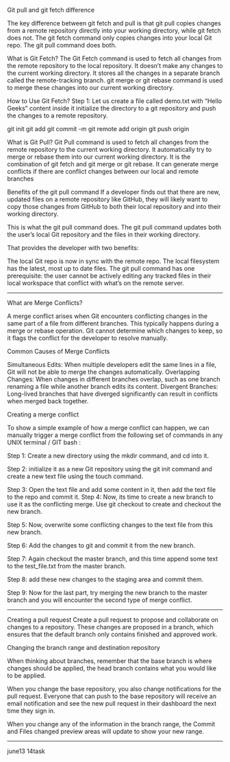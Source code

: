  Git pull and git fetch difference


The key difference between git fetch and pull is that git pull copies changes from a remote repository directly into your working directory, while git fetch does not. The git fetch command only copies changes into your local Git repo. The git pull command does both.
 

What is Git Fetch?
The Git Fetch command is used to fetch all changes from the remote repository to the local repository. It doesn’t make any changes to the current working directory. It stores all the changes in a separate branch called the remote-tracking branch. git merge or git rebase command is used to merge these changes into our current working directory.

How to Use Git Fetch?
Step 1: Let us create a file called demo.txt with “Hello Geeks” content inside it initialize the directory to a git repository and push the changes to a remote repository.

git init
git add <Filename>
git commit -m <Commit Message>
git remote add origin <Link to your remote repository>
git push origin <branch name>

What is Git Pull?
Git Pull command is used to fetch all changes from the remote repository to the current working directory. It automatically try to merge or rebase them into our current working directory. It is the combination of git fetch and git merge or git rebase. It can generate merge conflicts if there are conflict changes between our local and remote branches


Benefits of the git pull command
If a developer finds out that there are new, updated files on a remote repository like GitHub, they will likely want to copy those changes from GitHub to both their local repository and into their working directory.

This is what the git pull command does. The git pull command updates both the user’s local Git repository and the files in their working directory.


That provides the developer with two benefits:

The local Git repo is now in sync with the remote repo.
The local filesystem has the latest, most up to date files.
The git pull command has one prerequisite: the user cannot be actively editing any tracked files in their local workspace that conflict with what’s on the remote server.

------------------------------------------------------------------------------------

What are Merge Conflicts?

A merge conflict arises when Git encounters conflicting changes in the same part of a file from different branches. This typically happens during a merge or rebase operation. Git cannot determine which changes to keep, so it flags the conflict for the developer to resolve manually.

Common Causes of Merge Conflicts

Simultaneous Edits: When multiple developers edit the same lines in a file, Git will not be able to merge the changes automatically.
Overlapping Changes: When changes in different branches overlap, such as one branch renaming a file while another branch edits its content.
Divergent Branches: Long-lived branches that have diverged significantly can result in conflicts when merged back together.

Creating a merge conflict

To show a simple example of how a merge conflict can happen, we can manually trigger a merge conflict from the following set of commands in any UNIX terminal / GIT bash :

Step 1: Create a new directory using the mkdir command, and cd into it.

Step 2: initialize it as a new Git repository using the git init command and create a new text file using the touch command.

Step 3: Open the text file and add some content in it, then add the text file to the repo and commit it.
Step 4: Now, its time to create a new branch to use it as the conflicting merge. Use git checkout to create and checkout the new branch.

Step 5: Now, overwrite some conflicting changes to the text file from this new branch.

Step 6: Add the changes to git and commit it from the new branch.

Step 7: Again checkout the master branch, and this time append some text to the test_file.txt from the master branch.

Step 8: add these new changes to the staging area and commit them.

Step 9: Now for the last part, try merging the new branch to the master branch and you will encounter the second type of merge conflict.


------------------------------------------------------------------



Creating a pull request
Create a pull request to propose and collaborate on changes to a repository. These changes are proposed in a branch, which ensures that the default branch only contains finished and approved work.



Changing the branch range and destination repository



When thinking about branches, remember that the base branch is where changes should be applied, the head branch contains what you would like to be applied.

When you change the base repository, you also change notifications for the pull request. Everyone that can push to the base repository will receive an email notification and see the new pull request in their dashboard the next time they sign in.

When you change any of the information in the branch range, the Commit and Files changed preview areas will update to show your new range.

--------------------------------------------------------
june13 14task
